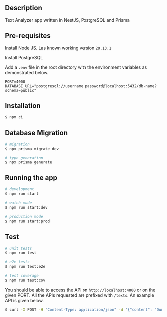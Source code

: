 ## Description

Text Analyzer app written in NestJS, PostgreSQL and Prisma

## Pre-requisites

Install Node JS. Las known working version `20.13.1`

Install PostgreSQL

Add a `.env` file in the root directory with the environment variables as demonstrated below.

```env
PORT=4000
DATABASE_URL="postgresql://username:password@localhost:5432/db-name?schema=public"
```

## Installation

```bash
$ npm ci
```

## Database Migration

```bash
# migration
$ npx prisma migrate dev

# type generation
$ npx prisma generate
```

## Running the app

```bash
# development
$ npm run start

# watch mode
$ npm run start:dev

# production mode
$ npm run start:prod
```

## Test

```bash
# unit tests
$ npm run test

# e2e tests
$ npm run test:e2e

# test coverage
$ npm run test:cov
```

You should be able to access the API on `http://localhost:4000` or on the given PORT. All the APIs requested are prefixed with `/texts`. An example API is given below.

```bash
$ curl -X POST -H "Content-Type: application/json" -d '{"content": "Dummy Text"}' http://localhost:4000/texts
```
